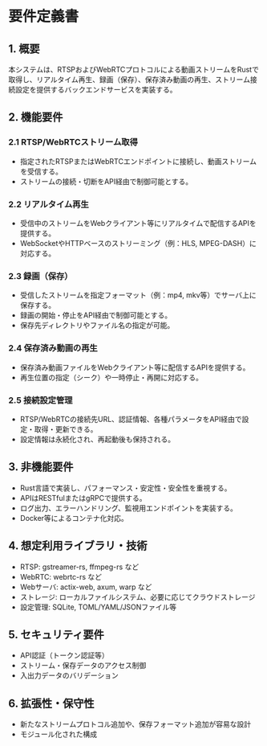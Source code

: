 # 要件定義書  
## 1. 概要  
本システムは、RTSPおよびWebRTCプロトコルによる動画ストリームをRustで取得し、リアルタイム再生、録画（保存）、保存済み動画の再生、ストリーム接続設定を提供するバックエンドサービスを実装する。

## 2. 機能要件  
### 2.1 RTSP/WebRTCストリーム取得  
- 指定されたRTSPまたはWebRTCエンドポイントに接続し、動画ストリームを受信する。  
- ストリームの接続・切断をAPI経由で制御可能とする。

### 2.2 リアルタイム再生  
- 受信中のストリームをWebクライアント等にリアルタイムで配信するAPIを提供する。  
- WebSocketやHTTPベースのストリーミング（例：HLS, MPEG-DASH）に対応する。

### 2.3 録画（保存）  
- 受信したストリームを指定フォーマット（例：mp4, mkv等）でサーバ上に保存する。  
- 録画の開始・停止をAPI経由で制御可能とする。  
- 保存先ディレクトリやファイル名の指定が可能。

### 2.4 保存済み動画の再生  
- 保存済み動画ファイルをWebクライアント等に配信するAPIを提供する。  
- 再生位置の指定（シーク）や一時停止・再開に対応する。

### 2.5 接続設定管理  
- RTSP/WebRTCの接続先URL、認証情報、各種パラメータをAPI経由で設定・取得・更新できる。  
- 設定情報は永続化され、再起動後も保持される。

## 3. 非機能要件  
- Rust言語で実装し、パフォーマンス・安定性・安全性を重視する。  
- APIはRESTfulまたはgRPCで提供する。  
- ログ出力、エラーハンドリング、監視用エンドポイントを実装する。  
- Docker等によるコンテナ化対応。

## 4. 想定利用ライブラリ・技術  
- RTSP: gstreamer-rs, ffmpeg-rs など  
- WebRTC: webrtc-rs など  
- Webサーバ: actix-web, axum, warp など  
- ストレージ: ローカルファイルシステム、必要に応じてクラウドストレージ  
- 設定管理: SQLite, TOML/YAML/JSONファイル等

## 5. セキュリティ要件  
- API認証（トークン認証等）  
- ストリーム・保存データのアクセス制御  
- 入出力データのバリデーション

## 6. 拡張性・保守性  
- 新たなストリームプロトコル追加や、保存フォーマット追加が容易な設計  
- モジュール化された構成
